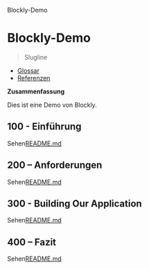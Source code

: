Blockly-Demo

# Blockly-Demo

> Slugline

-   [Glossar](./GLOSSARY.md)
-   [Referenzen](./REFERENCES.md)

**Zusammenfassung**

Dies ist eine Demo von Blockly.

## 100 - Einführung

Sehen[README.md](./100/README.md)

## 200 – Anforderungen

Sehen[README.md](./200/README.md)

## 300 - Building Our Application

Sehen[README.md](./300/README.md)

## 400 – Fazit

Sehen[README.md](./400/README.md)
